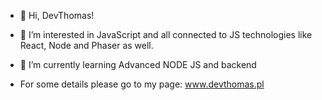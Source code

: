 - 👋 Hi, DevThomas! 

- 👀 I’m interested in JavaScript and all connected to JS technologies like React, Node and Phaser as well.

- 🌱 I’m currently learning Advanced NODE JS and backend

- For some details please go to my page: www.devthomas.pl 

<!---
Fremen1990/Fremen1990 is a ✨ special ✨ repository because its `README.md` (this file) appears on your GitHub profile.
You can click the Preview link to take a look at your changes.
--->

